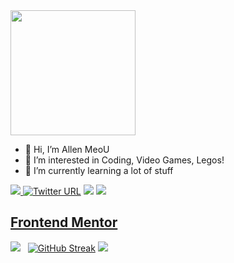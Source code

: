 
 <img height = '200px' src = "https://user-images.githubusercontent.com/94051879/194399251-72469c60-61c4-4db6-bcff-7a01f1041428.gif">


- 👋 Hi, I’m Allen MeoU
- 👀 I’m interested in Coding, Video Games, Legos!
- 🌱 I’m currently learning a lot of stuff

<a href=https://www.linkedin.com/in/huytrandev/> <img src="https://img.shields.io/badge/-LinkedIn-0e76a8?style=plastic&logo=linkedIn">  [![Twitter URL](https://img.shields.io/twitter/url/https/twitter.com/realallenmeou.svg?style=social&label=Follow%20%40realallenmeou)](https://twitter.com/realallenmeou)  </a> <img src="https://komarev.com/ghpvc/?username=allen-meou&color=blue">   <img src="https://img.shields.io/static/v1?label=%F0%9F%8C%9F&message=Love%20coding&style=style=flat&color=red">


## [Frontend Mentor](https://www.frontendmentor.io/profile/allencat-tdh)
<img src="https://github-readme-stats.vercel.app/api?username=allenmeou&theme=tokyonight&show_icons=true&count_private=true"> &nbsp; [![GitHub Streak](http://github-readme-streak-stats.herokuapp.com?user=allenmeou&theme=tokyonight&date_format=M%20j%5B%2C%20Y%5D)](https://git.io/streak-stats)
<img src="https://github-readme-stats.vercel.app/api/top-langs/?username=allenmeou&theme=tokyonight&layout=compact&langs_count=6">
